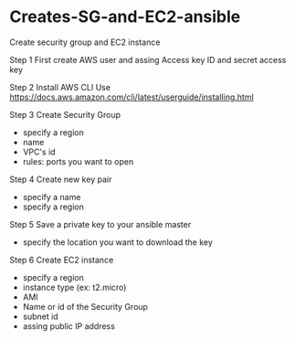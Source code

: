 # Creates-SG-and-EC2-ansible
Create security group and EC2 instance

Step 1   First create AWS user and assing Access key ID and secret access key

Step 2   Install AWS CLI 
Use https://docs.aws.amazon.com/cli/latest/userguide/installing.html

Step 3   Create Security Group
  - specify a region
  - name
  - VPC's id
  - rules: ports you want to open

Step 4 Create new key pair
  - specify a name
  - specify a region  
  
Step 5 Save a private key to your ansible master
  - specify the location you want to download the key

Step 6 Create EC2 instance
  - specify a region
  - instance type (ex: t2.micro)
  - AMI
  - Name or id of the Security Group
  - subnet id
  - assing public IP address
  
